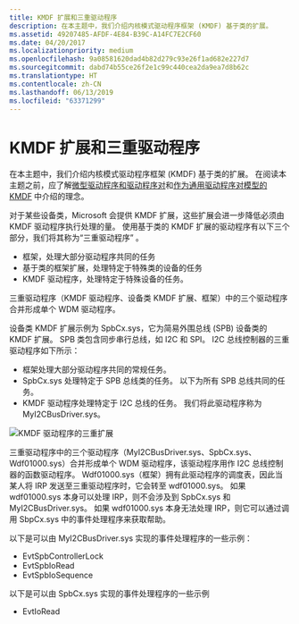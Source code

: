 ```yaml
---
title: KMDF 扩展和三重驱动程序
description: 在本主题中，我们介绍内核模式驱动程序框架 (KMDF) 基于类的扩展。
ms.assetid: 49207485-AFDF-4E84-B39C-A14FC7E2CF60
ms.date: 04/20/2017
ms.localizationpriority: medium
ms.openlocfilehash: 9a08581620dad4b82d279c93e26f1ad682e227d7
ms.sourcegitcommit: dabd74b55ce26f2e1c99c440cea2da9ea7d8b62c
ms.translationtype: HT
ms.contentlocale: zh-CN
ms.lasthandoff: 06/13/2019
ms.locfileid: "63371299"
---
```

# <a name="kmdf-extensions-and-driver-triples"></a>KMDF 扩展和三重驱动程序


在本主题中，我们介绍内核模式驱动程序框架 (KMDF) 基于类的扩展。 在阅读本主题之前，应了解[微型驱动程序和驱动程序对](minidrivers-and-driver-pairs.md)和[作为通用驱动程序对模型的 KMDF](kmdf-as-a-generic-pair-model.md) 中介绍的理念。

对于某些设备类，Microsoft 会提供 KMDF 扩展，这些扩展会进一步降低必须由 KMDF 驱动程序执行处理的量。 使用基于类的 KMDF 扩展的驱动程序有以下三个部分，我们将其称为“三重驱动程序”  。

-   框架，处理大部分驱动程序共同的任务
-   基于类的框架扩展，处理特定于特殊类的设备的任务
-   KMDF 驱动程序，处理特定于特殊设备的任务。

三重驱动程序（KMDF 驱动程序、设备类 KMDF 扩展、框架）中的三个驱动程序合并形成单个 WDM 驱动程序。

设备类 KMDF 扩展示例为 SpbCx.sys，它为简易外围总线 (SPB) 设备类的 KMDF 扩展。 SPB 类包含同步串行总线，如 I2C 和 SPI。 I2C 总线控制器的三重驱动程序如下所示：

-   框架处理大部分驱动程序共同的常规任务。
-   SpbCx.sys 处理特定于 SPB 总线类的任务。 以下为所有 SPB 总线共同的任务。
-   KMDF 驱动程序处理特定于 I2C 总线的任务。 我们将此驱动程序称为 MyI2CBusDriver.sys。

![KMDF 驱动程序的三重扩展](images/kmdfdrivertriple.png)

三重驱动程序中的三个驱动程序（MyI2CBusDriver.sys、SpbCx.sys、Wdf01000.sys）合并形成单个 WDM 驱动程序，该驱动程序用作 I2C 总线控制器的函数驱动程序。 Wdf01000.sys（框架）拥有此驱动程序的调度表，因此当某人将 IRP 发送至三重驱动程序时，它会转至 wdf01000.sys。 如果 wdf01000.sys 本身可以处理 IRP，则不会涉及到 SpbCx.sys 和 MyI2CBusDriver.sys。 如果 wdf01000.sys 本身无法处理 IRP，则它可以通过调用 SbpCx.sys 中的事件处理程序来获取帮助。

以下是可以由 MyI2CBusDriver.sys 实现的事件处理程序的一些示例：

-   EvtSpbControllerLock
-   EvtSpbIoRead
-   EvtSpbIoSequence

以下是可以由 SpbCx.sys 实现的事件处理程序的一些示例

-   EvtIoRead

 

 





